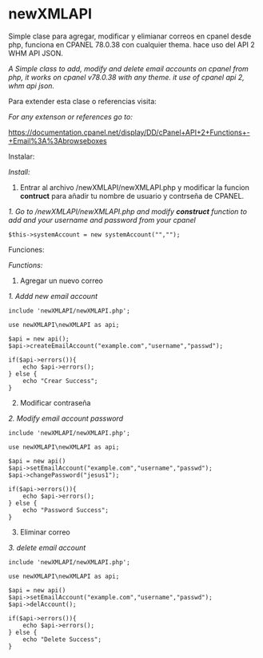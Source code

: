 # newXMLAPI
Simple clase para agregar, modificar y elimianar correos en cpanel desde php, funciona en CPANEL 78.0.38 con cualquier thema.
hace uso del API 2 WHM API JSON.

*A Simple class to add, modify and delete email accounts on cpanel from php, it works on cpanel v78.0.38 with any theme. it use  of cpanel api 2, whm api json.*


Para extender esta clase o referencias visita: 

*For any extenson or references go to:*

https://documentation.cpanel.net/display/DD/cPanel+API+2+Functions+-+Email%3A%3Abrowseboxes

Instalar:

*Install:*

1. Entrar al archivo /newXMLAPI/newXMLAPI.php y modificar la funcion __contruct__ para añadir tu nombre de usuario y contrseña de CPANEL.

*1. Go to /newXMLAPI/newXMLAPI.php and modify __construct__ function to add and your username and password from your cpanel*

```
$this->systemAccount = new systemAccount("",""); 
```

Funciones:

*Functions:*

1. Agregar un nuevo correo

*1. Addd new email account*

```
include 'newXMLAPI/newXMLAPI.php';

use newXMLAPI\newXMLAPI as api;

$api = new api();
$api->createEmailAccount("example.com","username","passwd");

if($api->errors()){
    echo $api->errors();
} else {
    echo "Crear Success";
}
```
2. Modificar contraseña

*2. Modify email account password*
```
include 'newXMLAPI/newXMLAPI.php';

use newXMLAPI\newXMLAPI as api;

$api = new api()
$api->setEmailAccount("example.com","username","passwd");
$api->changePassword("jesus1");

if($api->errors()){
    echo $api->errors();
} else {
    echo "Password Success";
}
```
3. Eliminar correo

*3. delete email account*
```
include 'newXMLAPI/newXMLAPI.php';

use newXMLAPI\newXMLAPI as api;

$api = new api()
$api->setEmailAccount("example.com","username","passwd");
$api->delAccount();

if($api->errors()){
    echo $api->errors();
} else {
    echo "Delete Success";
}
```
